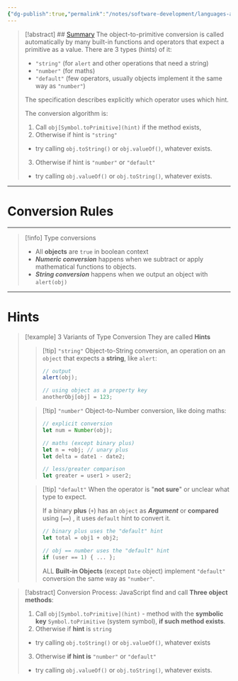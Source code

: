 ```yaml
---
{"dg-publish":true,"permalink":"/notes/software-development/languages-and-frameworks/web-development/front-end/javascript-vanilla/03-objects/08-object-to-primitive-conversion/01-conversion-rules-and-hints/","tags":["programming","webdevelopment","frontend","JavaScript"],"created":"2025-07-13T15:24:56.583+08:00"}
---
```



> [!abstract] ## [Summary](https://javascript.info/object-toprimitive#summary)
>The object-to-primitive conversion is called automatically by many built-in functions and operators that expect a primitive as a value.
>There are 3 types (hints) of it:
> - `"string"` (for `alert` and other operations that need a string)
 > - `"number"` (for maths)
> - `"default"` (few operators, usually objects implement it the same way as `"number"`)
>
> The specification describes explicitly which operator uses which hint.
>
> The conversion algorithm is:
> 1. Call `obj[Symbol.toPrimitive](hint)` if the method exists,
> 2. Otherwise if hint is `"string"`
> - try calling `obj.toString()` or `obj.valueOf()`, whatever exists.
> 3. Otherwise if hint is `"number"` or `"default"`
>  - try calling `obj.valueOf()` or `obj.toString()`, whatever exists.

---
# Conversion Rules

--- 



> [!info] Type conversions
> - All __objects__ are `true` in boolean context
> - ___Numeric conversion___ happens when we subtract or apply mathematical functions to objects.
> - ___String conversion___ happens when we output an object with `alert(obj)`



---
# Hints


>[!example] 3 Variants of Type Conversion
> They are called __Hints__
>> [!tip] `"string"`
>> Object-to-String conversion, an operation on an `object` that expects a __string__, like `alert`:
>> ```javascript
>> // output
>> alert(obj);
>> 
>> // using object as a property key
>> anotherObj[obj] = 123;
>> ```
>
>
>> [!tip] `"number"`
>> Object-to-Number conversion, like doing maths:
>> ```javascript
>> // explicit conversion 
>> let num = Number(obj);
>> 
>> // maths (except binary plus)
>> let n = +obj; // unary plus
>> let delta = date1 - date2;
>> 
>> // less/greater comparison
>> let greater = user1 > user2;
>> ```
>
>
>> [!tip] `"default"`
>> When the operator is "__not sure__" or unclear what type to expect.
>> 
>> If a binary __plus__ (`+`) has an `object` as ___Argument___ or __compared__ using (`==`) , it uses `default` hint to convert it.
>> ```javascript
>> // binary plus uses the "default" hint
>> let total = obj1 + obj2;
>> 
>> // obj == number uses the "default" hint
>> if (user == 1) { ... };
>> ```
>> ALL __Built-in Objects__ (except `Date` object) implement `"default"` conversion the same way as `"number"`.

> [!abstract] Conversion Process:
> JavaScript find and call __Three object methods__:
> 1. Call `obj[Symbol.toPrimitive](hint)` - method with the __symbolic key__ `Symbol.toPrimitive` (system symbol), __if such method exists__.
> 2.  Otherwise if __hint__ is `string`
> 	- try calling `obj.toString()` or `obj.valueOf()`, whatever exists
> 3. Otherwise __if hint is__ `"number"` or `"default"`
> 	- try calling `obj.valueOf()` or `obj.toString()`, whatever exists.

